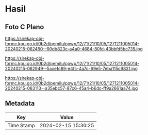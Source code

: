 # Hasil

## Foto C Plano

https://sirekap-obj-formc.kpu.go.id/0b2d/pemilu/ppwp/12/71/21/10/05/1271211005014-20240215-082450--90db823c-a4a0-4684-80fd-43bbfd5bc735.jpg

https://sirekap-obj-formc.kpu.go.id/0b2d/pemilu/ppwp/12/71/21/10/05/1271211005014-20240215-082949--5acefc89-e4fc-4a7c-99e5-7eba115c9831.jpg

https://sirekap-obj-formc.kpu.go.id/0b2d/pemilu/ppwp/12/71/21/10/05/1271211005014-20240215-083113--a35ebc57-87c6-45a4-b6dc-ff9a2661aa74.jpg


## Metadata

| Key        | Value               |
| ---------- | ------------------- |
| Time Stamp | 2024-02-15 15:30:25 |




